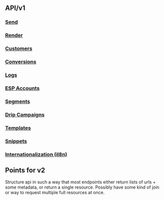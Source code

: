 ## API/v1

### [Send](../master/v1/send.md)

### [Render](../master/v1/render.md)

### [Customers](../master/v1/customers.md)

### [Conversions](../master/v1/conversions.md)

### [Logs](../master/v1/logs.md)

### [ESP Accounts](../master/v1/esp.md)

### [Segments](../master/v1/segments.md)

### [Drip Campaigns](../master/v1/dripcampaign.md)

### [Templates](../master/v1/templates.md)

### [Snippets](../master/v1/snippets.md)

### [Internationalization (il8n)](../master/v1/il8n.md)




Points for v2
-------------

Structure api in such a way that most endpoints either return lists of urls +
some metadata, or return a single resource. Possibly have some kind of join
or way to request multiple full resources at once.
